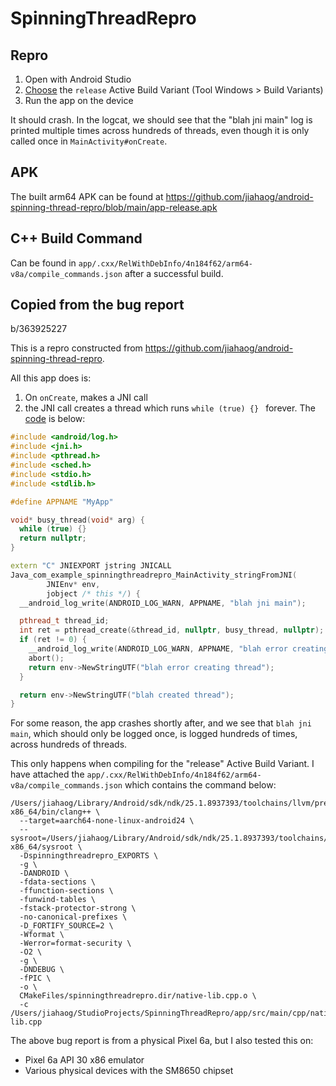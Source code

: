 # SpinningThreadRepro

## Repro

1. Open with Android Studio
2. [Choose](https://developer.android.com/studio/run#changing-variant) the `release` Active Build Variant (Tool Windows > Build Variants)
3. Run the app on the device

It should crash. In the logcat, we should see that the "blah jni main" log is printed multiple times across hundreds of threads, even though it is only called once in `MainActivity#onCreate`.

## APK

The built arm64 APK can be found at https://github.com/jiahaog/android-spinning-thread-repro/blob/main/app-release.apk

## C++ Build Command

Can be found in `app/.cxx/RelWithDebInfo/4n184f62/arm64-v8a/compile_commands.json` after a successful build.

## Copied from the bug report

b/363925227

This is a repro constructed from https://github.com/jiahaog/android-spinning-thread-repro.

All this app does is:

1. On `onCreate`, makes a JNI call
2. the JNI call creates a thread which runs `while (true) {} ` forever. The [code](https://github.com/jiahaog/android-spinning-thread-repro/blob/main/app/src/main/cpp/native-lib.cpp) is below:

```cc
#include <android/log.h>
#include <jni.h>
#include <pthread.h>
#include <sched.h>
#include <stdio.h>
#include <stdlib.h>

#define APPNAME "MyApp"

void* busy_thread(void* arg) {
  while (true) {}
  return nullptr;
}

extern "C" JNIEXPORT jstring JNICALL
Java_com_example_spinningthreadrepro_MainActivity_stringFromJNI(
        JNIEnv* env,
        jobject /* this */) {
  __android_log_write(ANDROID_LOG_WARN, APPNAME, "blah jni main");

  pthread_t thread_id;
  int ret = pthread_create(&thread_id, nullptr, busy_thread, nullptr);
  if (ret != 0) {
    __android_log_write(ANDROID_LOG_WARN, APPNAME, "blah error creating thread");
    abort();
    return env->NewStringUTF("blah error creating thread");
  }

  return env->NewStringUTF("blah created thread");
}
```

For some reason, the app crashes shortly after, and we see that `blah jni main`, which should only be logged once, is logged hundreds of times, across hundreds of threads.

This only happens when compiling for the "release" Active Build Variant. I have attached the `app/.cxx/RelWithDebInfo/4n184f62/arm64-v8a/compile_commands.json` which contains the command below:

```
/Users/jiahaog/Library/Android/sdk/ndk/25.1.8937393/toolchains/llvm/prebuilt/darwin-x86_64/bin/clang++ \
  --target=aarch64-none-linux-android24 \
  --sysroot=/Users/jiahaog/Library/Android/sdk/ndk/25.1.8937393/toolchains/llvm/prebuilt/darwin-x86_64/sysroot \
  -Dspinningthreadrepro_EXPORTS \
  -g \
  -DANDROID \
  -fdata-sections \
  -ffunction-sections \
  -funwind-tables \
  -fstack-protector-strong \
  -no-canonical-prefixes \
  -D_FORTIFY_SOURCE=2 \
  -Wformat \
  -Werror=format-security \
  -O2 \
  -g \
  -DNDEBUG \
  -fPIC \
  -o \
  CMakeFiles/spinningthreadrepro.dir/native-lib.cpp.o \
  -c /Users/jiahaog/StudioProjects/SpinningThreadRepro/app/src/main/cpp/native-lib.cpp
```

The above bug report is from a physical Pixel 6a, but I also tested this on:

- Pixel 6a API 30 x86 emulator
- Various physical devices with the SM8650 chipset

